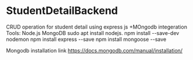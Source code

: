 # StudentDetailBackend
CRUD operation for student detail using express js +MOngodb integeration
Tools:
  Node.js
  MongoDB
sudo apt install nodejs.
npm install --save-dev nodemon
npm install express --save
npm install mongoose --save

Mongodb installation link
https://docs.mongodb.com/manual/installation/
